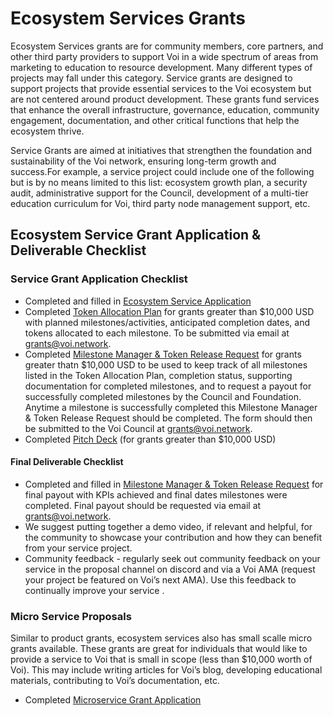 # Ecosystem Services Grants

Ecosystem Services grants are for community members, core partners, and other third party providers to support Voi in a wide spectrum of areas from marketing to education to resource development. Many different types of projects may fall under this category. Service grants are designed to support projects that provide essential services to the Voi ecosystem but are not centered around product development. These grants fund services that enhance the overall infrastructure, governance, education, community engagement, documentation,  and other critical functions that help the ecosystem thrive. 

Service Grants are aimed at initiatives that strengthen the foundation and sustainability of the Voi network, ensuring long-term growth and success.For example, a service project could include one of the following but is by no means limited to this list: ecosystem growth plan, a security audit, administrative support for the Council, development of a multi-tier education curriculum for Voi, third party node management support, etc. 

## Ecosystem Service Grant Application & Deliverable Checklist

### Service Grant Application Checklist

- Completed and filled in [Ecosystem Service Application](https://forms.gle/z37FyyrMgxVtguPWA)
- Completed [Token Allocation Plan](https://docs.google.com/document/d/17QS_FfhjEttHnXu2d3DWKk4qoD6irAv0F3sVF17Y6wQ/edit?usp=sharing) for grants greater than $10,000 USD with planned milestones/activities, anticipated completion dates, and tokens allocated to each milestone. To be submitted via email at grants@voi.network.
- Completed [Milestone Manager & Token Release Request](https://docs.google.com/spreadsheets/d/1MF8G4e-szjFhGJP7KFo_K1aLyhwO2dWNHsE70Co1HqU/edit?gid=0#gid=0) for grants greater thatn $10,000 USD to be used to keep track of all milestones listed in the Token Allocation Plan, completion status, supporting documentation for completed milestones, and to request a payout for successfully completed milestones by the Council and Foundation. Anytime a milestone is successfully completed this Milestone Manager & Token Release Request should be completed. The form should then be submitted to the Voi Council at grants@voi.network.
- Completed [Pitch Deck](https://docs.google.com/presentation/d/1kDAVnKIJT5hYh_69jxW8XuXjQ2J7Pj91NlOxaNy7Zvo/edit?usp=sharing) (for grants greater than $10,000 USD)

#### Final Deliverable Checklist

- Completed and filled in [Milestone Manager & Token Release Request](https://docs.google.com/spreadsheets/d/1MF8G4e-szjFhGJP7KFo_K1aLyhwO2dWNHsE70Co1HqU/edit?gid=0#gid=0) for final payout with KPIs achieved and final dates milestones were completed. Final payout should be requested via email at grants@voi.network.
- We suggest putting together a demo video, if relevant and helpful, for the community to showcase your contribution and how they can benefit from your service project.
- Community feedback - regularly seek out community feedback on your service in the proposal channel on discord and via a Voi AMA (request your project be featured on Voi’s next AMA). Use this feedback to continually improve your service .

### Micro Service Proposals

Similar to product grants, ecosystem services also has small scalle micro grants available. These grants are great for individuals that would like to provide a service to Voi that is small in scope (less than $10,000 worth of Voi). This may include writing articles for Voi’s blog, developing educational materials, contributing to Voi’s documentation, etc. 

- Completed [Microservice Grant Application](https://docs.google.com/forms/d/11EeE5Riw1xNCj2J48u5OAUGr1YpJIsooK8jCF483ekA/edit)
